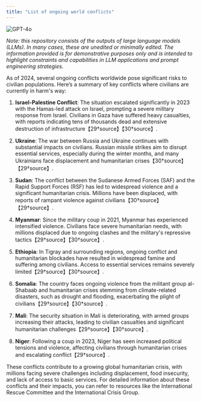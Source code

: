 ```yaml
---
title: "List of ongoing world conflicts"
---
```

![GPT-4o](https://img.shields.io/badge/GPT--4o-3333FF?style=for-the-badge&logo=openai&logoColor=white)



*Note: this repository consists of the outputs of large language models (LLMs). In many cases, these are unedited or minimally edited. The information provided is for demonstrative purposes only and is intended to highlight constraints and capabilities in LLM applications and prompt engineering strategies.*


As of 2024, several ongoing conflicts worldwide pose significant risks to civilian populations. Here’s a summary of key conflicts where civilians are currently in harm's way:

1. **Israel-Palestine Conflict**: The situation escalated significantly in 2023 with the Hamas-led attack on Israel, prompting a severe military response from Israel. Civilians in Gaza have suffered heavy casualties, with reports indicating tens of thousands dead and extensive destruction of infrastructure【29†source】【30†source】.

2. **Ukraine**: The war between Russia and Ukraine continues with substantial impacts on civilians. Russian missile strikes aim to disrupt essential services, especially during the winter months, and many Ukrainians face displacement and humanitarian crises【30†source】【29†source】.

3. **Sudan**: The conflict between the Sudanese Armed Forces (SAF) and the Rapid Support Forces (RSF) has led to widespread violence and a significant humanitarian crisis. Millions have been displaced, with reports of rampant violence against civilians【30†source】【29†source】.

4. **Myanmar**: Since the military coup in 2021, Myanmar has experienced intensified violence. Civilians face severe humanitarian needs, with millions displaced due to ongoing clashes and the military's repressive tactics【29†source】【30†source】.

5. **Ethiopia**: In Tigray and surrounding regions, ongoing conflict and humanitarian blockades have resulted in widespread famine and suffering among civilians. Access to essential services remains severely limited【29†source】【30†source】.

6. **Somalia**: The country faces ongoing violence from the militant group al-Shabaab and humanitarian crises stemming from climate-related disasters, such as drought and flooding, exacerbating the plight of civilians【29†source】【30†source】.

7. **Mali**: The security situation in Mali is deteriorating, with armed groups increasing their attacks, leading to civilian casualties and significant humanitarian challenges【29†source】【30†source】.

8. **Niger**: Following a coup in 2023, Niger has seen increased political tensions and violence, affecting civilians through humanitarian crises and escalating conflict【29†source】.

These conflicts contribute to a growing global humanitarian crisis, with millions facing severe challenges including displacement, food insecurity, and lack of access to basic services. For detailed information about these conflicts and their impacts, you can refer to resources like the International Rescue Committee and the International Crisis Group.